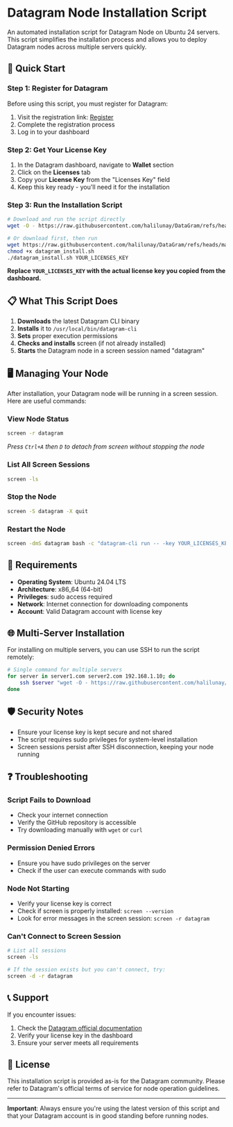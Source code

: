 # Datagram Node Installation Script

An automated installation script for Datagram Node on Ubuntu 24 servers. This script simplifies the installation process and allows you to deploy Datagram nodes across multiple servers quickly.

## 🚀 Quick Start

### Step 1: Register for Datagram
Before using this script, you must register for Datagram:
1. Visit the registration link: [Register](https://dashboard.datagram.network?ref=492622576)
2. Complete the registration process
3. Log in to your dashboard

### Step 2: Get Your License Key
1. In the Datagram dashboard, navigate to **Wallet** section
2. Click on the **Licenses** tab
3. Copy your **License Key** from the "Licenses Key" field
4. Keep this key ready - you'll need it for the installation

### Step 3: Run the Installation Script
```bash
# Download and run the script directly
wget -O - https://raw.githubusercontent.com/halilunay/DataGram/refs/heads/main/datagram_install.sh | bash -s YOUR_LICENSES_KEY

# Or download first, then run
wget https://raw.githubusercontent.com/halilunay/DataGram/refs/heads/main/datagram_install.sh
chmod +x datagram_install.sh
./datagram_install.sh YOUR_LICENSES_KEY
```

**Replace `YOUR_LICENSES_KEY` with the actual license key you copied from the dashboard.**

## 📋 What This Script Does

1. **Downloads** the latest Datagram CLI binary
2. **Installs** it to `/usr/local/bin/datagram-cli`
3. **Sets** proper execution permissions
4. **Checks and installs** screen (if not already installed)
5. **Starts** the Datagram node in a screen session named "datagram"

## 🖥️ Managing Your Node

After installation, your Datagram node will be running in a screen session. Here are useful commands:

### View Node Status
```bash
screen -r datagram
```
*Press `Ctrl+A` then `D` to detach from screen without stopping the node*

### List All Screen Sessions
```bash
screen -ls
```

### Stop the Node
```bash
screen -S datagram -X quit
```

### Restart the Node
```bash
screen -dmS datagram bash -c "datagram-cli run -- -key YOUR_LICENSES_KEY"
```

## 🔧 Requirements

- **Operating System**: Ubuntu 24.04 LTS
- **Architecture**: x86_64 (64-bit)
- **Privileges**: sudo access required
- **Network**: Internet connection for downloading components
- **Account**: Valid Datagram account with license key

## 🌐 Multi-Server Installation

For installing on multiple servers, you can use SSH to run the script remotely:

```bash
# Single command for multiple servers
for server in server1.com server2.com 192.168.1.10; do
    ssh $server "wget -O - https://raw.githubusercontent.com/halilunay/DataGram/refs/heads/main/datagram_install.sh | bash -s YOUR_LICENSES_KEY"
done
```

## 🛡️ Security Notes

- Ensure your license key is kept secure and not shared
- The script requires sudo privileges for system-level installation
- Screen sessions persist after SSH disconnection, keeping your node running

## ❓ Troubleshooting

### Script Fails to Download
- Check your internet connection
- Verify the GitHub repository is accessible
- Try downloading manually with `wget` or `curl`

### Permission Denied Errors
- Ensure you have sudo privileges on the server
- Check if the user can execute commands with sudo

### Node Not Starting
- Verify your license key is correct
- Check if screen is properly installed: `screen --version`
- Look for error messages in the screen session: `screen -r datagram`

### Can't Connect to Screen Session
```bash
# List all sessions
screen -ls

# If the session exists but you can't connect, try:
screen -d -r datagram
```

## 📞 Support

If you encounter issues:
1. Check the [Datagram official documentation](https://dashboard.datagram.network)
2. Verify your license key in the dashboard
3. Ensure your server meets all requirements

## 📄 License

This installation script is provided as-is for the Datagram community. Please refer to Datagram's official terms of service for node operation guidelines.

---

**Important**: Always ensure you're using the latest version of this script and that your Datagram account is in good standing before running nodes.
